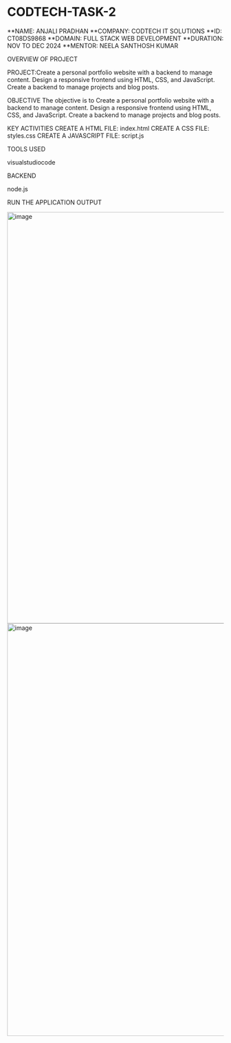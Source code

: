 # CODTECH-TASK-2

**NAME: ANJALI PRADHAN
**COMPANY: CODTECH IT SOLUTIONS
**ID: CT08DS9868
**DOMAIN: FULL STACK WEB DEVELOPMENT
**DURATION: NOV TO DEC 2024
**MENTOR: NEELA SANTHOSH KUMAR

OVERVIEW OF PROJECT

PROJECT:Create a personal portfolio website with a backend to manage content. Design a responsive frontend using HTML, CSS, and
JavaScript. Create a backend to manage projects and blog posts.

OBJECTIVE
The objective is to Create a personal portfolio website with a backend to manage content. Design a responsive frontend using HTML, CSS, and
JavaScript. Create a backend to manage projects and blog posts.

KEY ACTIVITIES
CREATE A HTML FILE: index.html
CREATE A CSS FILE: styles.css
CREATE A JAVASCRIPT FILE: script.js

TOOLS USED

visualstudiocode

BACKEND

node.js

RUN THE APPLICATION
OUTPUT

<img width="956" alt="image" src="https://github.com/user-attachments/assets/af772890-8f66-47d0-aaad-215ea71285cf">

<img width="959" alt="image" src="https://github.com/user-attachments/assets/6a81ca12-4058-4974-82cf-a19f385df1ff">


